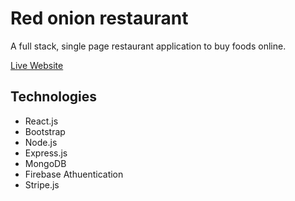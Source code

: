 # Red onion restaurant

A full stack, single page restaurant application to buy foods online.

[Live Website](https://red-onion-9.web.app/)

## Technologies

-   React.js
-   Bootstrap
-   Node.js
-   Express.js
-   MongoDB
-   Firebase Athuentication
-   Stripe.js
